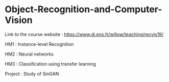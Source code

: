 # Object-Recognition-and-Computer-Vision

Link to the course website : https://www.di.ens.fr/willow/teaching/recvis19/

HM1 : Instance-level Recognition

HM2 : Neural networks

HM3 : Classification using transfer learning

Project : Study of SinGAN
